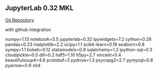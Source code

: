 ## JupyterLab 0.32 MKL
[Git Repository](https://github.com/sudachen/dstoolbox/jupyter)

with github integration

numpy=1.13
notebook=5.5
jupyterlab=0.32
ipywidgets=7.2
cython=0.28
pandas=0.23
matplotlib=2.2
scipy=1.1
scikit-learn=0.19
seaborn=0.8
sympy=1.1
bokeh=0.12
statsmodels=0.8
sqlalchemy=1.2
ipython-sql=0.3
cloudpickle=0.5
dill=0.2
hdf5=1.10
h5py=2.7
vincent=0.4
beautifulsoup4=4.6
protobuf=3
pydrive=1.3
psycopg2=2.7
pymysql=0.8
pyarrow=0.9
xlrd
